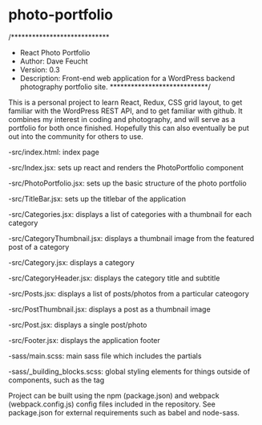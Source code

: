 # photo-portfolio

/****************************
*  React Photo Portfolio
*  Author: Dave Feucht
*  Version: 0.3
*  Description: Front-end web application for a WordPress backend photography portfolio site. 
****************************/

This is a personal project to learn React, Redux, CSS grid layout, to get familiar with the 
WordPress REST API, and to get familiar with github. It combines my interest in coding 
and photography, and will serve as a portfolio for both once finished. Hopefully this can 
also eventually be put out into the community for others to use. 

-src/index.html: index page

-src/Index.jsx: sets up react and renders the PhotoPortfolio component

-src/PhotoPortfolio.jsx: sets up the basic structure of the photo portfolio

-src/TitleBar.jsx: sets up the titlebar of the application

-src/Categories.jsx: displays a list of categories with a thumbnail for each category

-src/CategoryThumbnail.jsx: displays a thumbnail image from the featured post of a category

-src/Category.jsx: displays a category 

-src/CategoryHeader.jsx: displays the category title and subtitle

-src/Posts.jsx: displays a list of posts/photos from a particular cateogory

-src/PostThumbnail.jsx: displays a post as a thumbnail image

-src/Post.jsx: displays a single post/photo

-src/Footer.jsx: displays the application footer

-sass/main.scss: main sass file which includes the partials

-sass/_building_blocks.scss: global styling elements for things outside of components, such as the <body> tag

Project can be built using the npm (package.json) and webpack (webpack.config.js) config files 
included in the repository. See package.json for external requirements such as babel and node-sass.